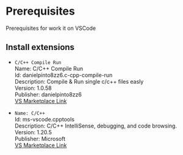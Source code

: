 # Prerequisites
Prerequisites for work it on VSCode

## Install extensions
* `C/C++ Compile Run`<br>
Name: C/C++ Compile Run<br>
Id: danielpinto8zz6.c-cpp-compile-run<br>
Description: Compile & Run single c/c++ files easly<br>
Version: 1.0.58<br>
Publisher: danielpinto8zz6<br>
[VS Marketplace Link](https://marketplace.visualstudio.com/items?itemName=danielpinto8zz6.c-cpp-compile-run)

* `Name: C/C++`<br>
Id: ms-vscode.cpptools<br>
Description: C/C++ IntelliSense, debugging, and code browsing.<br>
Version: 1.20.5<br>
Publisher: Microsoft<br>
[VS Marketplace Link](https://marketplace.visualstudio.com/items?itemName=ms-vscode.cpptools)